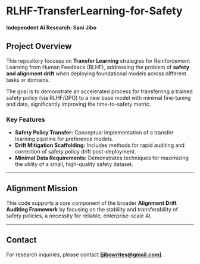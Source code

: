 # RLHF-TransferLearning-for-Safety

**Independent AI Research: Sani Jibo**

## Project Overview
This repository focuses on **Transfer Learning** strategies for Reinforcement Learning from Human Feedback (RLHF), addressing the problem of **safety and alignment drift** when deploying foundational models across different tasks or domains.

The goal is to demonstrate an accelerated process for transferring a trained safety policy (via RLHF/DPO) to a new base model with minimal fine-tuning and data, significantly improving the time-to-safety metric.

### Key Features
* **Safety Policy Transfer:** Conceptual implementation of a transfer learning pipeline for preference models.
* **Drift Mitigation Scaffolding:** Includes methods for rapid auditing and correction of safety policy drift post-deployment.
* **Minimal Data Requirements:** Demonstrates techniques for maximizing the utility of a small, high-quality safety dataset.

---

## Alignment Mission
This code supports a core component of the broader **Alignment Drift Auditing Framework** by focusing on the stability and transferability of safety policies, a necessity for reliable, enterprise-scale AI.

---

## Contact
For research inquiries, please contact **[jibowrites@gmail.com]**.
